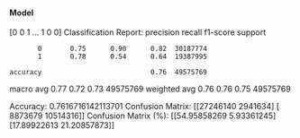 #### Model
[0 0 1 ... 1 0 0]
Classification Report:
              precision    recall  f1-score   support

           0       0.75      0.90      0.82  30187774
           1       0.78      0.54      0.64  19387995

    accuracy                           0.76  49575769
   macro avg       0.77      0.72      0.73  49575769
weighted avg       0.76      0.76      0.75  49575769

Accuracy: 0.7616716142113701
Confusion Matrix:
[[27246140  2941634]
 [ 8873679 10514316]]
Confusion Matrix (%):
[[54.95858269  5.93361245]
 [17.89922613 21.20857873]]
